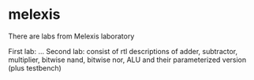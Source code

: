 # melexis
There are labs from Melexis laboratory

First lab: ...
Second lab: consist of rtl descriptions of adder, subtractor, multiplier, bitwise nand, bitwise nor, ALU 
            and their parameterized version (plus testbench)
